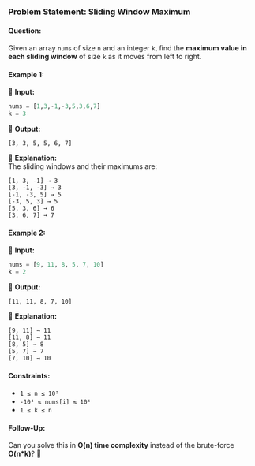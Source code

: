 ### **Problem Statement: Sliding Window Maximum**  

#### **Question:**  
Given an array `nums` of size `n` and an integer `k`, find the **maximum value in each sliding window** of size `k` as it moves from left to right.  

#### **Example 1:**  
🔹 **Input:**  
```python
nums = [1,3,-1,-3,5,3,6,7]
k = 3
```
🔹 **Output:**  
```
[3, 3, 5, 5, 6, 7]
```
🔹 **Explanation:**  
The sliding windows and their maximums are:  
```
[1, 3, -1] → 3  
[3, -1, -3] → 3  
[-1, -3, 5] → 5  
[-3, 5, 3] → 5  
[5, 3, 6] → 6  
[3, 6, 7] → 7  
```

#### **Example 2:**  
🔹 **Input:**  
```python
nums = [9, 11, 8, 5, 7, 10]
k = 2
```
🔹 **Output:**  
```
[11, 11, 8, 7, 10]
```
🔹 **Explanation:**  
```
[9, 11] → 11  
[11, 8] → 11  
[8, 5] → 8  
[5, 7] → 7  
[7, 10] → 10  
```

#### **Constraints:**  
- `1 ≤ n ≤ 10⁵`  
- `-10⁴ ≤ nums[i] ≤ 10⁴`  
- `1 ≤ k ≤ n`  

#### **Follow-Up:**  
Can you solve this in **O(n) time complexity** instead of the brute-force **O(n*k)**? 🚀